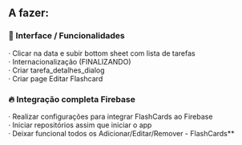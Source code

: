 ## A fazer:

### 📝 Interface / Funcionalidades

· Clicar na data e subir bottom sheet com lista de tarefas  
· Internacionalização  (FINALIZANDO)  
· Criar tarefa_detalhes_dialog  
· Criar page Editar Flashcard   

### :fire: Integração completa Firebase   

· Realizar configurações para integrar FlashCards ao Firebase      
· Iniciar repositórios assim que iniciar o app   
· Deixar funcional todos os Adicionar/Editar/Remover - FlashCards**   
